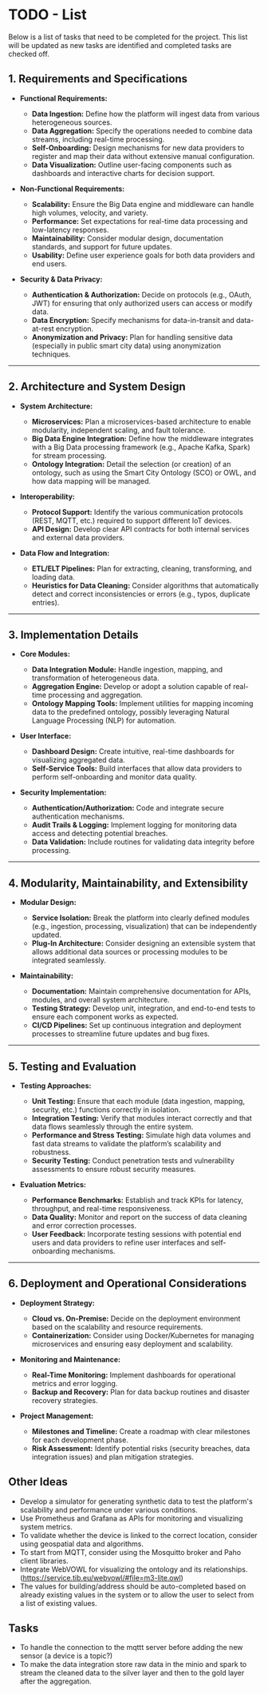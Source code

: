 # TODO - List

Below is a list of tasks that need to be completed for the project. This list will be updated as new tasks are identified and completed tasks are checked off.

## 1. Requirements and Specifications

- **Functional Requirements:**
  - **Data Ingestion:** Define how the platform will ingest data from various heterogeneous sources.
  - **Data Aggregation:** Specify the operations needed to combine data streams, including real-time processing.
  - **Self-Onboarding:** Design mechanisms for new data providers to register and map their data without extensive manual configuration.
  - **Data Visualization:** Outline user-facing components such as dashboards and interactive charts for decision support.
  
- **Non-Functional Requirements:**
  - **Scalability:** Ensure the Big Data engine and middleware can handle high volumes, velocity, and variety.
  - **Performance:** Set expectations for real-time data processing and low-latency responses.
  - **Maintainability:** Consider modular design, documentation standards, and support for future updates.
  - **Usability:** Define user experience goals for both data providers and end users.

- **Security & Data Privacy:**
  - **Authentication & Authorization:** Decide on protocols (e.g., OAuth, JWT) for ensuring that only authorized users can access or modify data.
  - **Data Encryption:** Specify mechanisms for data-in-transit and data-at-rest encryption.
  - **Anonymization and Privacy:** Plan for handling sensitive data (especially in public smart city data) using anonymization techniques.

---

## 2. Architecture and System Design

- **System Architecture:**
  - **Microservices:** Plan a microservices-based architecture to enable modularity, independent scaling, and fault tolerance.
  - **Big Data Engine Integration:** Define how the middleware integrates with a Big Data processing framework (e.g., Apache Kafka, Spark) for stream processing.
  - **Ontology Integration:** Detail the selection (or creation) of an ontology, such as using the Smart City Ontology (SCO) or OWL, and how data mapping will be managed.

- **Interoperability:**
  - **Protocol Support:** Identify the various communication protocols (REST, MQTT, etc.) required to support different IoT devices.
  - **API Design:** Develop clear API contracts for both internal services and external data providers.
  
- **Data Flow and Integration:**
  - **ETL/ELT Pipelines:** Plan for extracting, cleaning, transforming, and loading data.
  - **Heuristics for Data Cleaning:** Consider algorithms that automatically detect and correct inconsistencies or errors (e.g., typos, duplicate entries).

---

## 3. Implementation Details

- **Core Modules:**
  - **Data Integration Module:** Handle ingestion, mapping, and transformation of heterogeneous data.
  - **Aggregation Engine:** Develop or adopt a solution capable of real-time processing and aggregation.
  - **Ontology Mapping Tools:** Implement utilities for mapping incoming data to the predefined ontology, possibly leveraging Natural Language Processing (NLP) for automation.
  
- **User Interface:**
  - **Dashboard Design:** Create intuitive, real-time dashboards for visualizing aggregated data.
  - **Self-Service Tools:** Build interfaces that allow data providers to perform self-onboarding and monitor data quality.

- **Security Implementation:**
  - **Authentication/Authorization:** Code and integrate secure authentication mechanisms.
  - **Audit Trails & Logging:** Implement logging for monitoring data access and detecting potential breaches.
  - **Data Validation:** Include routines for validating data integrity before processing.

---

## 4. Modularity, Maintainability, and Extensibility

- **Modular Design:**
  - **Service Isolation:** Break the platform into clearly defined modules (e.g., ingestion, processing, visualization) that can be independently updated.
  - **Plug-In Architecture:** Consider designing an extensible system that allows additional data sources or processing modules to be integrated seamlessly.
  
- **Maintainability:**
  - **Documentation:** Maintain comprehensive documentation for APIs, modules, and overall system architecture.
  - **Testing Strategy:** Develop unit, integration, and end-to-end tests to ensure each component works as expected.
  - **CI/CD Pipelines:** Set up continuous integration and deployment processes to streamline future updates and bug fixes.

---

## 5. Testing and Evaluation

- **Testing Approaches:**
  - **Unit Testing:** Ensure that each module (data ingestion, mapping, security, etc.) functions correctly in isolation.
  - **Integration Testing:** Verify that modules interact correctly and that data flows seamlessly through the entire system.
  - **Performance and Stress Testing:** Simulate high data volumes and fast data streams to validate the platform’s scalability and robustness.
  - **Security Testing:** Conduct penetration tests and vulnerability assessments to ensure robust security measures.

- **Evaluation Metrics:**
  - **Performance Benchmarks:** Establish and track KPIs for latency, throughput, and real-time responsiveness.
  - **Data Quality:** Monitor and report on the success of data cleaning and error correction processes.
  - **User Feedback:** Incorporate testing sessions with potential end users and data providers to refine user interfaces and self-onboarding mechanisms.

---

## 6. Deployment and Operational Considerations

- **Deployment Strategy:**
  - **Cloud vs. On-Premise:** Decide on the deployment environment based on the scalability and resource requirements.
  - **Containerization:** Consider using Docker/Kubernetes for managing microservices and ensuring easy deployment and scalability.

- **Monitoring and Maintenance:**
  - **Real-Time Monitoring:** Implement dashboards for operational metrics and error logging.
  - **Backup and Recovery:** Plan for data backup routines and disaster recovery strategies.

- **Project Management:**
  - **Milestones and Timeline:** Create a roadmap with clear milestones for each development phase.
  - **Risk Assessment:** Identify potential risks (security breaches, data integration issues) and plan mitigation strategies.


## Other Ideas

- Develop a simulator for generating synthetic data to test the platform's scalability and performance under various conditions.
- Use Prometheus and Grafana as APIs for monitoring and visualizing system metrics.
- To validate whether the device is linked to the correct location, consider using geospatial data and algorithms.
- To start from MQTT, consider using the Mosquitto broker and Paho client libraries.
- Integrate WebVOWL for visualizing the ontology and its relationships. (https://service.tib.eu/webvowl/#file=m3-lite.owl)
- The values for building/address should be auto-completed based on already existing values in the system or to allow the user to select from a list of existing values.

## Tasks

- To handle the connection to the mqttt server before adding the new sensor (a device is a topic?)
- To make the data integration store raw data in the minio and spark to stream the cleaned data to the silver layer and then to the gold layer after the aggregation.